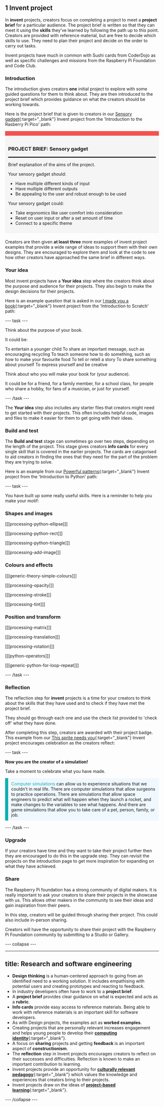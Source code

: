 ## 1 Invent project

In **invent** projects, creators focus on completing a project to meet a **project brief** for a particular audience. The project brief is written so that they can meet it using the **skills** they’ve learned by following the path up to this point. Creators are provided with reference material, but are free to decide which skills to use. They need to plan their project and decide on the order to carry out tasks.

Invent projects have much in common with Sushi cards from CoderDojo as well as specific challenges and missions from the Raspberry Pi Foundation and Code Club. 

### Introduction

The introduction gives creators **one** initial project to explore with some guided questions for them to think about. They are then introduced to the project brief which provides guidance on what the creators should be working towards. 

Here is the project brief that is given to creators in our [Sensory gadget](https://projects.raspberrypi.org/en/projects/sensory-gadget){:target="_blank"} Invent project from the 'Introduction to the Rasberry Pi Pico' path:

<div style="border-top: 15px solid #f3524f; background-color: whitesmoke; margin-bottom: 20px; padding: 10px;">

### PROJECT BRIEF: Sensory gadget
<hr style="border-top: 2px solid black;">

Brief explanation of the aims of the project. 

Your sensory gadget should:
+ Have multiple different kinds of input
+ Have multiple different outputs
+ Be appealing to the user and robust enough to be used

Your sensory gadget could:
+ Take ergonomics like user comfort into consideration
+ Reset on user input or after a set amount of time 
+ Connect to a specific theme

</div>

Creators are then given **at least three** more examples of invent project examples that provide a wide range of ideas to support them with their own designs. They are encouraged to explore them and look at the code to see how other creators have approached the same brief in different ways. 

### Your idea

Most invent projects have a **Your idea** step where the creators think about the purpose and audience for their projects. They also begin to make the design decisions for their projects. 

Here is an example question that is asked in our [I made you a book](https://projects.raspberrypi.org/en/projects/i-made-you-a-book){:target="_blank"} Invent project from the 'Introduction to Scratch' path:

--- task --- 

Think about the purpose of your book.

It could be:

To entertain a younger child
To share an important message, such as encouraging recycling
To teach someone how to do something, such as how to make your favourite food
To tell or retell a story
To share something about yourself
To express yourself and be creative

Think about who you will make your book for (your audience).

It could be for a friend, for a family member, for a school class, for people who share a hobby, for fans of a musician, or just for yourself.

--- /task ---

The **Your idea** step also includes any starter files that creators might need to get started with their projects. This often includes helpful code, images and files to make it easier for them to get going with their ideas.

### Build and test

The **Build and test** stage can sometimes go over two steps, depending on the length of the project. This stage gives creators **info cards** for every single skill that is covered in the earlier projects. The cards are catagorised to aid creators in finding the ones that they need for the part of the problem they are trying to solve. 

Here is an example from our [Powerful patterns](https://projects.raspberrypi.org/en/projects/powerful-patterns){:target="_blank"} Invent project from the 'Introduction to Python' path:

--- task ---

You have built up some really useful skills. Here is a reminder to help you make your motif:

### Shapes and images

[[[processing-python-ellipse]]]

[[[processing-python-rect]]]

[[[processing-python-triangle]]]

[[[processing-add-image]]]

### Colours and effects

[[[generic-theory-simple-colours]]]

[[[processing-opacity]]]

[[[processing-stroke]]]

[[[processing-tint]]]

### Position and transform

[[[processing-matrix]]]

[[[processing-translation]]]

[[[processing-rotation]]]

[[[python-operators]]]

[[[generic-python-for-loop-repeat]]]

--- /task ---

### Reflection

The reflection step for **invent** projects is a time for your creators to think about the skills that they have used and to check if they have met the project brief. 

They should go through each one and use the check list provided to 'check off' what they have done. 

After completing this step, creators are awarded with their project badge. This example from our [This sprite needs you](https://projects.raspberrypi.org/en/projects/this-sprite-needs-you){:target="_blank"} Invent project encourages celebration as the creators reflect:

--- task ---

**Now you are the creator of a simulation!**

Take a moment to celebrate what you have made.

<p style="border-left: solid; border-width:10px; border-color: #0faeb0; background-color: aliceblue; padding: 10px;">
<span style="color: #0faeb0">Computer simulations</span> can allow us to experience situations that we couldn't in real life. There are computer simulations that allow surgeons to practice operations. There are simulations that allow space engineers to predict what will happen when they launch a rocket, and make changes to the variables to see what happens. And there are game simulations that allow you to take care of a pet, person, family, or job. 
</p>

--- /task ---


### Upgrade 

If your creators have time and they want to take their project further then they are encouraged to do this in the upgrade step. They can revisit the projects on the introduction page to get more inspiration for expanding on what they have achieved. 

### Share 

The Raspberry Pi foundation has a strong community of digital makers. It is really important to ask your creators to share their projects in the showcase with us. This allows other makers in the community to see their ideas and gain inspiration from their peers. 

In this step, creators will be guided through sharing their project. This could also include in-person sharing. 

Creators will have the opportunity to share their project with the Raspberry Pi Foundation community by submitting to a Studio or Gallery. 

--- collapse ---

---
title: Research and software engineering
---

+ **Design thinking** is a human-centered approach to going from an identified need to a working solution. It includes empathising with potential users and creating prototypes and reacting to feedback.
+ In industry developers often have to work to a **project brief**.
+ A **project brief** provides clear guidance on what is expected and acts as a **rubric**. 
+ **Info cards** provide easy access to reference materials. Being able to work with reference materials is an important skill for software developers. 
+ As with Design projects, the examples act as **worked examples**. 
+ Creating projects that are personally relevant increases engagement and helps young people to develop their [**computing identity**](https://www.raspberrypi.org/blog/digital-divide-socioeconomic-disadvantage-computing-education/){:target="_blank"}. 
+ A focus on **sharing** projects and getting **feedback** is an important aspect of **constructionism**. 
+ The **reflection** step in Invent projects encourages creators to reflect on their successes and difficulties. Reflection is known to make an important contribution to learning. 
+ Invent projects provide an opportunity for [**culturally relevant pedagogy**](https://blog.teachcomputing.org/quick-read-culturally-relevant-pedagogy/){:target="_blank"} which values the knowledge and experiences that creators bring to their projects. 
+ Invent projects draw on the ideas of [**project-based learning**](https://blog.teachcomputing.org/project-based-learning/){:target="_blank"}.

--- /collapse ---

